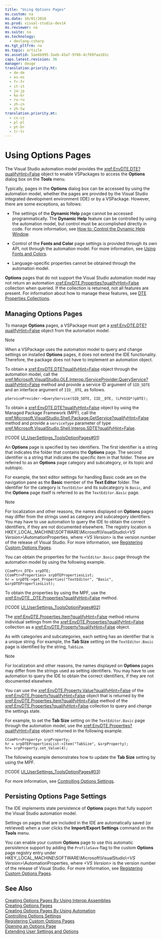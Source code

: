 ```yaml
---
title: "Using Options Pages"
ms.custom: na
ms.date: 10/01/2016
ms.prod: visual-studio-dev14
ms.reviewer: na
ms.suite: na
ms.technology: 
  - devlang-csharp
ms.tgt_pltfrm: na
ms.topic: article
ms.assetid: 5ae6b995-3aeb-43a7-9786-4cf69faa101c
caps.latest.revision: 36
manager: douge
translation.priority.ht: 
  - de-de
  - es-es
  - fr-fr
  - it-it
  - ja-jp
  - ko-kr
  - ru-ru
  - zh-cn
  - zh-tw
translation.priority.mt: 
  - cs-cz
  - pl-pl
  - pt-br
  - tr-tr
---
```

# Using Options Pages
The Visual Studio automation model provides the <xref:EnvDTE.DTE?qualifyHint=False> object to enable VSPackages to access the **Options** dialog box on the **Tools** menu.  
  
 Typically, pages in the **Options** dialog box can be accessed by using the automation model, whether the pages are provided by the Visual Studio integrated development environment (IDE) or by a VSPackage. However, there are some exceptions, as follows:  
  
-   The settings of the **Dynamic Help** page cannot be accessed programmatically. The **Dynamic Help** feature can be controlled by using the automation model, but control must be accomplished directly in code. For more information, see [How to: Control the Dynamic Help Window](assetId:///7f5777aa-c270-4058-a175-8ce8a4ed25eb).  
  
-   Control of the **Fonts and Color** page settings is provided through its own API, not through the automation model. For more information, see [Using Fonts and Colors](../Topic/Using%20Fonts%20and%20Colors.md).  
  
-   Language-specific properties cannot be obtained through the automation model.  
  
 **Options** pages that do not support the Visual Studio automation model may not return an automation <xref:EnvDTE.Properties?qualifyHint=False> collection when queried. If the collection is returned, not all features are present. For information about how to manage these features, see [DTE Properties Collections](../Topic/DTE%20Properties%20Collections.md).  
  
## Managing Options Pages  
 To manage **Options** pages, a VSPackage must get a <xref:EnvDTE.DTE?qualifyHint=False> object from the automation model.  
  
> [!NOTE]
>  When a VSPackage uses the automation model to query and change settings on installed **Options** pages, it does not extend the IDE functionality. Therefore, the package does not have to implement an automation object.  
  
 To obtain a <xref:EnvDTE.DTE?qualifyHint=False> object through the automation model, call the <xref:Microsoft.VisualStudio.OLE.Interop.IServiceProvider.QueryService?qualifyHint=False> method and provide a service ID argument of `SID_SDTE` and an interface argument of `IID__DTE`, as follows.  
  
```  
pServiceProvider->QueryService(SID_SDTE, IID__DTE, (LPVOID*)pDTE);  
```  
  
 To obtain a <xref:EnvDTE.DTE?qualifyHint=False> object by using the Managed Package Framework (MPF), call the <xref:Microsoft.VisualStudio.Shell.Package.GetService?qualifyHint=False> method and provide a `serviceType` parameter of type <xref:Microsoft.VisualStudio.Shell.Interop.SDTE?qualifyHint=False>.  
  
 [!CODE [UI_UserSettings_ToolsOptionPages#01](../CodeSnippet/VS_Snippets_VSSDK/ui_usersettings_toolsoptionpages#01)]  
  
 An **Options** page is specified by two identifiers. The first identifier is a string that indicates the folder that contains the **Options** page. The second identifier is a string that indicates the specific item in that folder. These are referred to as an **Options** page category and subcategory, or its topic and subtopic.  
  
 For example, the text editor settings for handling Basic code are on the navigation pane as the **Basic** member of the **Text Editor** folder. The identifier for the category is `TextEditor` and its subcategory is `Basic`, and the **Options** page itself is referred to as the `TextEditor.Basic` page.  
  
> [!NOTE]
>  For localization and other reasons, the names displayed on **Options** pages may differ from the strings used as category and subcategory identifiers. You may have to use automation to query the IDE to obtain the correct identifiers, if they are not documented elsewhere. The registry location is HKEY_LOCAL_MACHINE\SOFTWARE\Microsoft\VisualStudio\\*<VS Version\>*\AutomationProperties, where *<VS Version\>* is the version number of the release of Visual Studio. For more information, see [Registering Custom Options Pages](../VS_not_in_toc/Registering-Custom-Options-Pages.md).  
  
 You can obtain the properties for the `TextEditor.Basic` page through the automation model by using the following example.  
  
```  
CComPtr<_DTE> srpDTE;  
CComPtr<Properties> srpDTEPropertiesList;  
hr = srpDTE->get_Properties("TextEditor", "Basic", &srpDTEPropertiesList);  
```  
  
 To obtain the properties by using the MPF, use the <xref:EnvDTE._DTE.Properties?qualifyHint=False> method.  
  
 [!CODE [UI_UserSettings_ToolsOptionPages#02](../CodeSnippet/VS_Snippets_VSSDK/ui_usersettings_toolsoptionpages#02)]  
  
 The <xref:EnvDTE.Properties.Item?qualifyHint=False> method returns individual settings from the <xref:EnvDTE.Properties?qualifyHint=False> collection as a <xref:EnvDTE.Property?qualifyHint=False> object.  
  
 As with categories and subcategories, each setting has an identifier that is a unique string. For example, the **Tab Size** setting on the `TextEditor.Basic` page is identified by the string, `TabSize`.  
  
> [!NOTE]
>  For localization and other reasons, the names displayed on **Options** pages may differ from the strings used as setting identifiers. You may have to use automation to query the IDE to obtain the correct identifiers, if they are not documented elsewhere.  
  
 You can use the <xref:EnvDTE.Property.Value?qualifyHint=False> of the <xref:EnvDTE.Property?qualifyHint=False> object that is returned by the <xref:EnvDTE.Properties.Item?qualifyHint=False> method of the <xref:EnvDTE.Properties?qualifyHint=False> collection to query and change the settings state.  
  
 For example, to set the **Tab Size** setting on the `TextEditor.Basic` page through the automation model, use the <xref:EnvDTE.Properties?qualifyHint=False> object returned in the following example.  
  
```  
CComPtr<Property> srpProperty;  
hr = srpDTEPropertiesList->Item("TabSize", &srpProperty);  
hr= srpProperty.set_Value(4);  
```  
  
 The following example demonstrates how to update the **Tab Size** setting by using the MPF.  
  
 [!CODE [UI_UserSettings_ToolsOptionPages#03](../CodeSnippet/VS_Snippets_VSSDK/ui_usersettings_toolsoptionpages#03)]  
  
 For more information, see [Controlling Options Settings](../Topic/Controlling%20Options%20Settings.md).  
  
## Persisting Options Page Settings  
 The IDE implements state persistence of **Options** pages that fully support the Visual Studio automation model.  
  
 Settings on pages that are included in the IDE are automatically saved (or retrieved) when a user clicks the **Import/Export Settings** command on the **Tools** menu.  
  
 You can enable your custom **Options** page to use this automatic persistence support by adding the `ProfileSave` flag to the custom **Options** page registry entry under HKEY_LOCAL_MACHINE\SOFTWARE\Microsoft\VisualStudio\\*<VS Version\>*\AutomationProperties, where *<VS Version\>* is the version number of the release of Visual Studio. For more information, see [Registering Custom Options Pages](../VS_not_in_toc/Registering-Custom-Options-Pages.md).  
  
## See Also  
 [Creating Options Pages By Using Interop Assemblies](../VS_not_in_toc/Creating-Options-Pages-By-Using-Interop-Assemblies.md)   
 [Creating Options Pages](../Topic/Creating%20Options%20Pages.md)   
 [Creating Options Pages By Using Automation](../VS_not_in_toc/Creating-Options-Pages-By-Using-Automation.md)   
 [Controlling Options Settings](../Topic/Controlling%20Options%20Settings.md)   
 [Registering Custom Options Pages](../VS_not_in_toc/Registering-Custom-Options-Pages.md)   
 [Opening an Options Page](../VS_not_in_toc/Opening-an-Options-Page.md)   
 [Extending User Settings and Options](../Topic/Extending%20User%20Settings%20and%20Options.md)